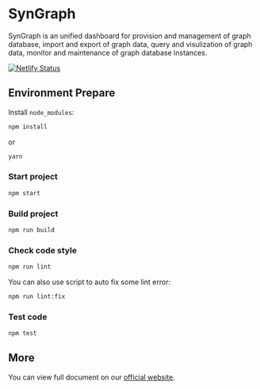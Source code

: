 # SynGraph

SynGraph is an unified dashboard for provision and management of graph database, import and export of graph data, query and visulization of graph data, monitor and maintenance of graph database instances.

[![Netlify Status](https://api.netlify.com/api/v1/badges/55d93f9d-a658-4e9f-bb09-f136bb1cf48c/deploy-status)](https://app.netlify.com/sites/syngraph/deploys)

## Environment Prepare

Install `node_modules`:

```bash
npm install
```

or

```bash
yarn
```

### Start project

```bash
npm start
```

### Build project

```bash
npm run build
```

### Check code style

```bash
npm run lint
```

You can also use script to auto fix some lint error:

```bash
npm run lint:fix
```

### Test code

```bash
npm test
```

## More

You can view full document on our [official website](https://www.synwe.com/graph).
